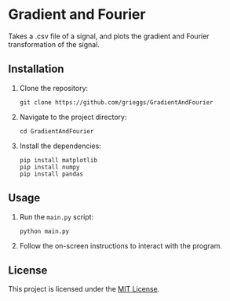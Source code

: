 # Gradient and Fourier

Takes a .csv file of a signal, and plots the gradient and Fourier transformation of the signal.

## Installation

1. Clone the repository:

    ```shell
    git clone https://github.com/grieggs/GradientAndFourier
    ```

2. Navigate to the project directory:

    ```shell
    cd GradientAndFourier
    ```

3. Install the dependencies:

    ```shell
    pip install matplotlib
    pip install numpy
    pip install pandas
    ```

## Usage

1. Run the `main.py` script:

    ```shell
    python main.py
    ```

2. Follow the on-screen instructions to interact with the program.

## License

This project is licensed under the [MIT License](LICENSE).